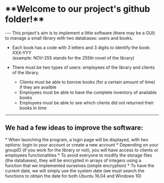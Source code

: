 <h1>**Welcome to our project's github folder!**</h1>
---
This project's aim is to implement a little software (there may be a GUI) to manage a small library with two databases: users and books.

* Each book has a code with 3 letters and 3 digits to identify the book: XXX-YYY<br />(example: NOV-255 stands for the 255th novel of the library)

* There must be two types of users: employees of the library and clients of the library.
  * Clients must be able to borrow books (for a certain amount of time) if they are availble
  * Employees must be able to have the complete inventory of available books
  * Employees must be able to see which clients did not returned their books in time
---
<h2>We had a few ideas to improve the software:</h2>
* When launching the program, a login page will be displayed, with two options: login to your account or create a new account
* Depending on your groupID (if you work for the library or not), you will have access to clients or employees functionalities
* To avoid everyone to modify the storage files (the databases), they will be encrypted in arrays of integers using a function that we implemented ourselves (simple encryption)
* To have the current date, we will simply use the system date (we must search the functions to obtain the date for both Ubuntu 16.04 and Windows 10)
